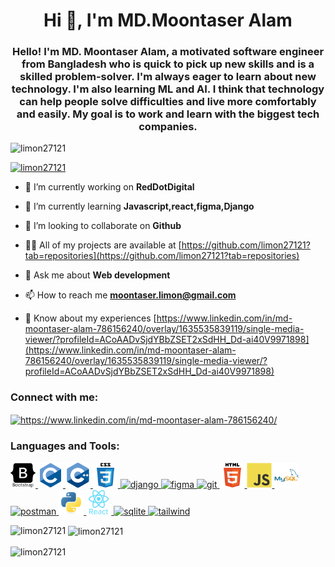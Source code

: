 
<h1 align="center">Hi 👋, I'm MD.Moontaser Alam</h1>
<h3 align="center">Hello! I'm MD. Moontaser Alam, a motivated software engineer from Bangladesh who is quick to pick up new skills and is a skilled problem-solver. I'm always eager to learn about new technology. I'm also learning ML and AI. I think that technology can help people solve difficulties and live more comfortably and easily. My goal is to work and learn with the biggest tech companies.</h3>

<p align="left"> <img src="https://komarev.com/ghpvc/?username=limon27121&label=Profile%20views&color=0e75b6&style=flat" alt="limon27121" /> </p>

<p align="left"> <a href="https://github.com/ryo-ma/github-profile-trophy"><img src="https://github-profile-trophy.vercel.app/?username=limon27121" alt="limon27121" /></a> </p>

- 🔭 I’m currently working on **RedDotDigital**

- 🌱 I’m currently learning **Javascript,react,figma,Django**

- 👯 I’m looking to collaborate on **Github**

- 👨‍💻 All of my projects are available at [https://github.com/limon27121?tab=repositories](https://github.com/limon27121?tab=repositories)

- 💬 Ask me about **Web development**

- 📫 How to reach me **moontaser.limon@gmail.com**

- 📄 Know about my experiences [https://www.linkedin.com/in/md-moontaser-alam-786156240/overlay/1635535839119/single-media-viewer/?profileId=ACoAADvSjdYBbZSET2xSdHH_Dd-ai40V9971898](https://www.linkedin.com/in/md-moontaser-alam-786156240/overlay/1635535839119/single-media-viewer/?profileId=ACoAADvSjdYBbZSET2xSdHH_Dd-ai40V9971898)

<h3 align="left">Connect with me:</h3>
<p align="left">
<a href="https://linkedin.com/in/https://www.linkedin.com/in/md-moontaser-alam-786156240/" target="blank"><img align="center" src="https://raw.githubusercontent.com/rahuldkjain/github-profile-readme-generator/master/src/images/icons/Social/linked-in-alt.svg" alt="https://www.linkedin.com/in/md-moontaser-alam-786156240/" height="30" width="40" /></a>
</p>

<h3 align="left">Languages and Tools:</h3>
<p align="left"> <a href="https://getbootstrap.com" target="_blank" rel="noreferrer"> <img src="https://raw.githubusercontent.com/devicons/devicon/master/icons/bootstrap/bootstrap-plain-wordmark.svg" alt="bootstrap" width="40" height="40"/> </a> <a href="https://www.cprogramming.com/" target="_blank" rel="noreferrer"> <img src="https://raw.githubusercontent.com/devicons/devicon/master/icons/c/c-original.svg" alt="c" width="40" height="40"/> </a> <a href="https://www.w3schools.com/cpp/" target="_blank" rel="noreferrer"> <img src="https://raw.githubusercontent.com/devicons/devicon/master/icons/cplusplus/cplusplus-original.svg" alt="cplusplus" width="40" height="40"/> </a> <a href="https://www.w3schools.com/css/" target="_blank" rel="noreferrer"> <img src="https://raw.githubusercontent.com/devicons/devicon/master/icons/css3/css3-original-wordmark.svg" alt="css3" width="40" height="40"/> </a> <a href="https://www.djangoproject.com/" target="_blank" rel="noreferrer"> <img src="https://cdn.worldvectorlogo.com/logos/django.svg" alt="django" width="40" height="40"/> </a> <a href="https://www.figma.com/" target="_blank" rel="noreferrer"> <img src="https://www.vectorlogo.zone/logos/figma/figma-icon.svg" alt="figma" width="40" height="40"/> </a> <a href="https://git-scm.com/" target="_blank" rel="noreferrer"> <img src="https://www.vectorlogo.zone/logos/git-scm/git-scm-icon.svg" alt="git" width="40" height="40"/> </a> <a href="https://www.w3.org/html/" target="_blank" rel="noreferrer"> <img src="https://raw.githubusercontent.com/devicons/devicon/master/icons/html5/html5-original-wordmark.svg" alt="html5" width="40" height="40"/> </a> <a href="https://developer.mozilla.org/en-US/docs/Web/JavaScript" target="_blank" rel="noreferrer"> <img src="https://raw.githubusercontent.com/devicons/devicon/master/icons/javascript/javascript-original.svg" alt="javascript" width="40" height="40"/> </a> <a href="https://www.mysql.com/" target="_blank" rel="noreferrer"> <img src="https://raw.githubusercontent.com/devicons/devicon/master/icons/mysql/mysql-original-wordmark.svg" alt="mysql" width="40" height="40"/> </a> <a href="https://postman.com" target="_blank" rel="noreferrer"> <img src="https://www.vectorlogo.zone/logos/getpostman/getpostman-icon.svg" alt="postman" width="40" height="40"/> </a> <a href="https://www.python.org" target="_blank" rel="noreferrer"> <img src="https://raw.githubusercontent.com/devicons/devicon/master/icons/python/python-original.svg" alt="python" width="40" height="40"/> </a> <a href="https://reactjs.org/" target="_blank" rel="noreferrer"> <img src="https://raw.githubusercontent.com/devicons/devicon/master/icons/react/react-original-wordmark.svg" alt="react" width="40" height="40"/> </a> <a href="https://www.sqlite.org/" target="_blank" rel="noreferrer"> <img src="https://www.vectorlogo.zone/logos/sqlite/sqlite-icon.svg" alt="sqlite" width="40" height="40"/> </a> <a href="https://tailwindcss.com/" target="_blank" rel="noreferrer"> <img src="https://www.vectorlogo.zone/logos/tailwindcss/tailwindcss-icon.svg" alt="tailwind" width="40" height="40"/> </a> </p>

<p><img align="left" src="https://github-readme-stats.vercel.app/api/top-langs?username=limon27121&show_icons=true&locale=en&layout=compact" alt="limon27121" /></p>

<p>&nbsp;<img align="center" src="https://github-readme-stats.vercel.app/api?username=limon27121&show_icons=true&locale=en" alt="limon27121" /></p>

<p><img align="center" src="https://github-readme-streak-stats.herokuapp.com/?user=limon27121&" alt="limon27121" /></p>
